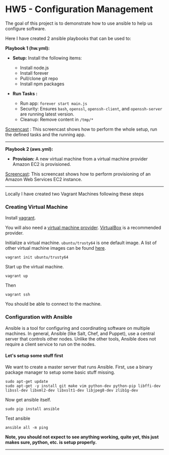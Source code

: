 
# HW5 - Configuration Management
  The goal of this project is to demonstrate how to use ansible to help us configure software. 

Here I have created 2 ansible playbooks that can be used to:

**Playbook 1 (hw.yml):**  
* **Setup:** Install the following items:
    * Install node.js
    * Install forever
    * Pull/clone git repo 
    * Install npm packages

* **Run Tasks :**
    * Run app: `forever start main.js`
    * Security: Ensures `bash`, `openssl`, `openssh-client`, and `openssh-server` are running latest version.
    * Cleanup: Remove content in `/tmp/*`

[Screencast](https://youtu.be/n2BykwcTUJ0) : This screencast shows how to perform the whole setup, run the defined tasks and the running app.
 
---

**Playbook 2 (aws.yml):**
* **Provision:** 
    A new virtual machine from a virtual machine provider Amazon EC2 is provisioned.

[Screencast](https://youtu.be/NEtXje9PKUk): This screencast shows how to perform provisioning of an Amazon Web Services EC2 instance.

---    

Locally I have created two Vagrant Machines following these steps

### Creating Virtual Machine

Install [vagrant](https://www.vagrantup.com/downloads.html).

You will also need a [virtual machine provider](https://docs.vagrantup.com/v2/providers/). [VirtualBox](https://www.virtualbox.org/wiki/Downloads) is a recommended provider.

Initialize a virtual machine. `ubuntu/trusty64` is one default image. A list of other virtual machine images can be found [here](https://atlas.hashicorp.com/boxes/search).

    vagrant init ubuntu/trusty64

Start up the virtual machine.

    vagrant up

Then    

    vagrant ssh



You should be able to connect to the machine.

### Configuration with Ansible

Ansible is a tool for configuring and coordinating software on multiple machines.
In general, Ansible (like Salt, Chef, and Puppet), use a central server that controls other nodes.  Unlike the other tools, Ansible does not require a client service to run on the nodes.

#### Let's setup some stuff first

We want to create a master server that runs Ansible. First, use a binary package manager to setup some basic stuff missing.

    sudo apt-get update
    sudo apt-get -y install git make vim python-dev python-pip libffi-dev libssl-dev libxml2-dev libxslt1-dev libjpeg8-dev zlib1g-dev

Now get ansible itself.

    sudo pip install ansible

Test ansible

    ansible all -m ping

**Note, you should not expect to see anything working, quite yet, this just makes sure, python, etc. is setup properly.**

----